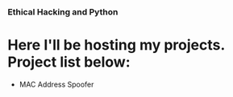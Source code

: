 ### Ethical Hacking and Python
# Here I'll be hosting my projects.  Project list below:
* MAC Address Spoofer
